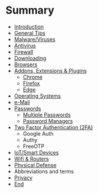 # Summary

* [Introduction](README.md)
* [General Tips](general-tips.md)
* [Malware/Viruses](malwareviruses.md)
* [Antivirus](antivirus.md)
* [Firewall](firewall.md)
* [Downloading](downloading.md)
* [Browsers](browsers.md)
* [Addons, Extensions & Plugins](addons-extensions-and-plugins.md)
  * [Chrome](addons-extensions-and-plugins/test.md)
  * [Firefox](addons-extensions-and-plugins/firefox.md)
  * [Edge](addons-extensions-and-plugins/edge.md)
* [Operating Systems](operating-systems.md)
* [e-Mail](e-mail.md)
* [Passwords](passwords.md)
  * [Multiple Passwords](passwords/multiple-passwords.md)
  * [Password Managers](passwords/password-managers.md)
* [Two Factor Authentication \(2FA\)](two-factor-authentication-2fa.md)
  * Google Auth
  * Authy
  * FreeOTP
* [IoT/Smart Devices](iotsmart-devices.md)
* [Wifi & Routers](wifi-and-routers.md)
* [Physical Defense](physical-defense.md)
* Abbreviations and terms
* [Privacy](privacy.md)
* [End](end.md)

